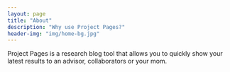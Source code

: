 ```yaml
---
layout: page
title: "About"
description: "Why use Project Pages?"
header-img: "img/home-bg.jpg"
---
```


Project Pages is a research blog tool that allows you to quickly show your latest results to an advisor, collaborators or your mom.
	